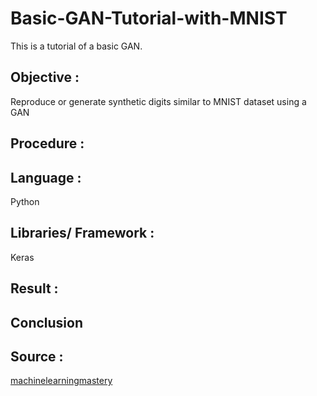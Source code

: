 # Basic-GAN-Tutorial-with-MNIST
This is a tutorial of a basic GAN.

## Objective : 
Reproduce or generate synthetic digits similar to MNIST dataset using a GAN

## Procedure : 

## Language : 
Python

## Libraries/ Framework :
Keras

## Result :

## Conclusion

## Source : 
[machinelearningmastery](https://machinelearningmastery.com/generative_adversarial_networks/)
